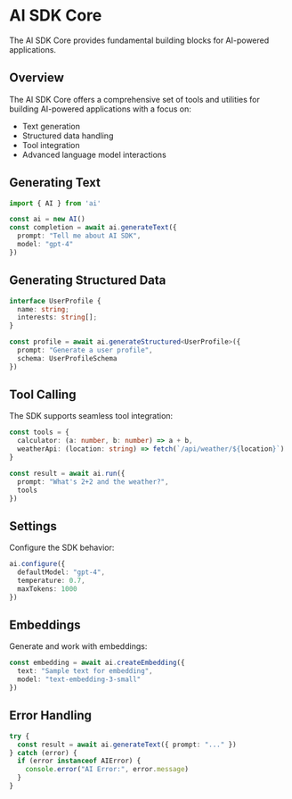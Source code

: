 # AI SDK Core

The AI SDK Core provides fundamental building blocks for AI-powered applications.

## Overview

The AI SDK Core offers a comprehensive set of tools and utilities for building AI-powered applications with a focus on:
- Text generation
- Structured data handling
- Tool integration
- Advanced language model interactions

## Generating Text

```typescript
import { AI } from 'ai'

const ai = new AI()
const completion = await ai.generateText({
  prompt: "Tell me about AI SDK",
  model: "gpt-4"
})
```

## Generating Structured Data

```typescript
interface UserProfile {
  name: string;
  interests: string[];
}

const profile = await ai.generateStructured<UserProfile>({
  prompt: "Generate a user profile",
  schema: UserProfileSchema
})
```

## Tool Calling

The SDK supports seamless tool integration:

```typescript
const tools = {
  calculator: (a: number, b: number) => a + b,
  weatherApi: (location: string) => fetch(`/api/weather/${location}`)
}

const result = await ai.run({
  prompt: "What's 2+2 and the weather?",
  tools
})
```

## Settings

Configure the SDK behavior:

```typescript
ai.configure({
  defaultModel: "gpt-4",
  temperature: 0.7,
  maxTokens: 1000
})
```

## Embeddings

Generate and work with embeddings:

```typescript
const embedding = await ai.createEmbedding({
  text: "Sample text for embedding",
  model: "text-embedding-3-small"
})
```

## Error Handling

```typescript
try {
  const result = await ai.generateText({ prompt: "..." })
} catch (error) {
  if (error instanceof AIError) {
    console.error("AI Error:", error.message)
  }
}
```
